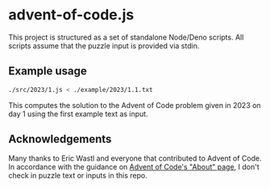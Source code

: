 # advent-of-code.js

This project is structured as a set of standalone Node/Deno scripts. All scripts assume that the
puzzle input is provided via stdin.

## Example usage

```sh
./src/2023/1.js < ./example/2023/1.1.txt
```

This computes the solution to the Advent of Code problem given in 2023 on day 1 using the first
example text as input.

## Acknowledgements

Many thanks to Eric Wastl and everyone that contributed to Advent of Code. In accordance with the
guidance on [Advent of Code's "About" page][1], I don't check in puzzle text or inputs in this repo.

[1]: https://adventofcode.com/about#faq_copying
